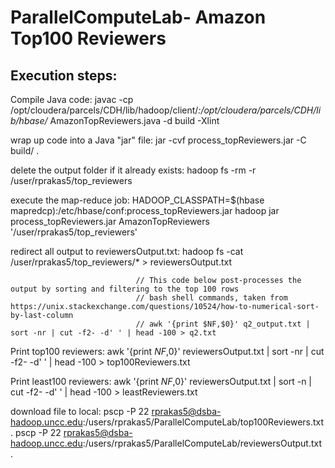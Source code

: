 # ParallelComputeLab- Amazon Top100 Reviewers

## Execution steps:
Compile Java code:
javac -cp /opt/cloudera/parcels/CDH/lib/hadoop/client/*:/opt/cloudera/parcels/CDH/lib/hbase/* AmazonTopReviewers.java -d build -Xlint

wrap up  code into a Java "jar" file: jar -cvf process_topReviewers.jar -C build/ .

delete the output folder if it already exists: hadoop fs -rm -r /user/rprakas5/top_reviewers

execute the map-reduce job:
HADOOP_CLASSPATH=$(hbase mapredcp):/etc/hbase/conf:process_topReviewers.jar hadoop jar process_topReviewers.jar AmazonTopReviewers '/user/rprakas5/top_reviewers'

redirect all output to reviewersOutput.txt:
hadoop fs -cat /user/rprakas5/top_reviewers/* > reviewersOutput.txt

                                // This code below post-processes the output by sorting and filtering to the top 100 rows
                                // bash shell commands, taken from https://unix.stackexchange.com/questions/10524/how-to-numerical-sort-by-last-column
                                // awk '{print $NF,$0}' q2_output.txt | sort -nr | cut -f2- -d' ' | head -100 > q2.txt

Print top100 reviewers:
awk '{print $NF,$0}' reviewersOutput.txt | sort -nr | cut -f2- -d' ' | head -100 > top100Reviewers.txt

Print least100 reviewers:
awk '{print $NF,$0}' reviewersOutput.txt | sort -n | cut -f2- -d' ' | head -100 > leastReviewers.txt

download file to local:
pscp -P 22 rprakas5@dsba-hadoop.uncc.edu:/users/rprakas5/ParallelComputeLab/top100Reviewers.txt .
pscp -P 22 rprakas5@dsba-hadoop.uncc.edu:/users/rprakas5/ParallelComputeLab/reviewersOutput.txt .
